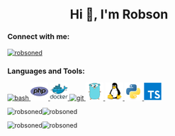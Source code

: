 <h1 align="center">Hi 👋, I'm Robson</h1>


<h3 align="left">Connect with me:</h3>
<p align="left">
    <a href="https://linkedin.com/in/robsoned" target="blank"><img align="center" src="https://raw.githubusercontent.com/rahuldkjain/github-profile-readme-generator/master/src/images/icons/Social/linked-in-alt.svg" alt="robsoned" height="30" width="40" /></a>

</p>

<h3 align="left">Languages and Tools:</h3>
<p align="left">
    <a href="https://www.gnu.org/software/bash/" target="_blank" rel="noreferrer">
        <img src="https://www.vectorlogo.zone/logos/gnu_bash/gnu_bash-icon.svg" alt="bash" width="40" height="40"/>
    </a>
    <a href="https://www.php.net" target="_blank" rel="noreferrer">
        <img src="https://raw.githubusercontent.com/devicons/devicon/master/icons/php/php-original.svg" alt="php" width="40" height="40"/>
    </a>
    <a href="https://www.docker.com/" target="_blank" rel="noreferrer">
        <img src="https://raw.githubusercontent.com/devicons/devicon/master/icons/docker/docker-original-wordmark.svg" alt="docker" width="40" height="40"/>
    </a>
    <a href="https://git-scm.com/" target="_blank" rel="noreferrer">
        <img src="https://www.vectorlogo.zone/logos/git-scm/git-scm-icon.svg" alt="git" width="40" height="40"/>
    </a>
    <a href="https://golang.org" target="_blank" rel="noreferrer">
        <img src="https://raw.githubusercontent.com/devicons/devicon/master/icons/go/go-original.svg" alt="go" width="40" height="40"/>
    </a>
    <a href="https://www.linux.org/" target="_blank" rel="noreferrer">
        <img src="https://raw.githubusercontent.com/devicons/devicon/master/icons/linux/linux-original.svg" alt="linux" width="40" height="40"/>
    </a>
    <a href="https://www.python.org" target="_blank" rel="noreferrer">
        <img src="https://raw.githubusercontent.com/devicons/devicon/master/icons/python/python-original.svg" alt="python" width="40" height="40"/>
    </a>
    <a href="https://www.typescriptlang.org/" target="_blank" rel="noreferrer">
        <img src="https://raw.githubusercontent.com/devicons/devicon/master/icons/typescript/typescript-original.svg" alt="typescript" width="40" height="40"/>
    </a>
</p>




<img src="https://github-readme-stats-robsoneds-projects.vercel.app/api?username=robsoned&theme=vue-dark&show_icons=true&hide_border=true&layout=compact&locale=en" alt="robsoned" width="56.93%" /><img src="https://github-contributor-stats.vercel.app/api?username=robsoned&limit=5&theme=vue-dark&combine_all_yearly_contributions=true&hide_border=true" alt="robsoned" width="43.07%" />



<img src="https://github-readme-stats-robsoneds-projects.vercel.app/api/top-langs?username=robsoned&theme=vue-dark&show_icons=true&hide_border=true&layout=compact" alt="robsoned" width="41.7%" /><img src="https://streak-stats.demolab.com?user=robsoned&theme=vue-dark&hide_border=true&hide_current_streak=true&hide_longest_streak=true" alt="robsoned" width="58.3%" />

